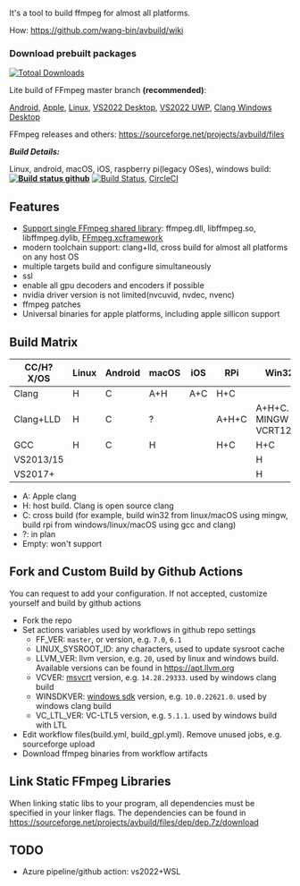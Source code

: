 It's a tool to build ffmpeg for almost all platforms.

How: https://github.com/wang-bin/avbuild/wiki

### Download prebuilt packages

[![Totoal Downloads](https://img.shields.io/sourceforge/dt/avbuild)](https://sourceforge.net/projects/avbuild/files)


Lite build of FFmpeg master branch **(recommended)**:

[Android](https://sourceforge.net/projects/avbuild/files/android/ffmpeg-master-android-lite.tar.xz/download), [Apple](https://sourceforge.net/projects/avbuild/files/xcframework/FFmpeg.xcframework-master-lite.tar.xz/download), [Linux](https://sourceforge.net/projects/avbuild/files/linux/ffmpeg-master-linux-clang-lite.tar.xz/download), [VS2022 Desktop](https://sourceforge.net/projects/avbuild/files/windows-desktop/ffmpeg-master-windows-desktop-vs2022-lite.7z/download), [VS2022 UWP](https://sourceforge.net/projects/avbuild/files/uwp/ffmpeg-master-uwp-vs2022-lite.7z/download), [Clang Windows Desktop](https://sourceforge.net/projects/avbuild/files/windows-desktop/ffmpeg-master-windows-desktop-clang-lite.tar.xz/download)

FFmpeg releases and others: https://sourceforge.net/projects/avbuild/files

***Build Details:***

Linux, android, macOS, iOS, raspberry pi(legacy OSes), windows build:**[![Build status github](https://github.com/wang-bin/avbuild/workflows/Build/badge.svg)](https://github.com/wang-bin/avbuild/actions)** [![Build Status](https://dev.azure.com/kb137035/github/_apis/build/status/wang-bin.avbuild?branchName=master)](https://dev.azure.com/kb137035/github/_build/latest?definitionId=5&branchName=master), [CircleCI](https://circleci.com/gh/wang-bin/avbuild)

## Features

- [Support single FFmpeg shared library](tools/mklibffmpeg.sh): ffmpeg.dll, libffmpeg.so, libffmpeg.dylib, [FFmpeg.xcframework](https://sourceforge.net/projects/avbuild/files/xcframework)
- modern toolchain support: clang+lld, cross build for almost all platforms on any host OS
- multiple targets build and configure simultaneously
- ssl
- enable all gpu decoders and encoders if possible
- nvidia driver version is not limited(nvcuvid, nvdec, nvenc)
- ffmpeg patches
- Universal binaries for apple platforms, including apple sillicon support

## Build Matrix

| CC/H?X/OS | Linux | Android | macOS | iOS  | RPi   | Win32                          | WinStore | WinPhone |
| --------- | ----- | ------- | ----- | ---- | ----- | ------------------------------ | -------- | -------- |
| Clang     | H     | C       | A+H   | A+C  | H+C   |                                |          |          |
| Clang+LLD | H     | C       | ?     |      | A+H+C | A+H+C. <br />MINGW or VCRT120+ | A+H+C    | A+C      |
| GCC       | H     | C       | H     |      | H+C   | H+C                            |          |          |
| VS2013/15 |       |         |       |      |       | H                              | H        | C        |
| VS2017+   |       |         |       |      |       | H                              | H        |          |


- A: Apple clang
- H: host build. Clang is open source clang
- C: cross build (for example, build win32 from linux/macOS using mingw, build rpi from windows/linux/macOS using gcc and clang)
- ?: in plan
- Empty: won't support

## Fork and Custom Build by Github Actions
You can request to add your configuration. If not accepted, customize yourself and build by github actions
- Fork the repo
- Set actions variables used by workflows in github repo settings
    - FF_VER: `master`, or version, e.g. `7.0`, `6.1`
    - LINUX_SYSROOT_ID: any characters, used to update sysroot cache
    - LLVM_VER: llvm version, e.g. `20`, used by linux and windows build. Available versions can be found in https://apt.llvm.org
    - VCVER: [msvcrt](https://sourceforge.net/projects/avbuild/files/dep/msvcrt-dev.7z/download) version, e.g. `14.28.29333`. used by windows clang build
    - WINSDKVER: [windows sdk](https://sourceforge.net/projects/avbuild/files/dep/winsdk.7z/download) version, e.g. `10.0.22621.0`. used by windows clang build
    - VC_LTL_VER: VC-LTL5 version, e.g. `5.1.1`. used by windows build with LTL
- Edit workflow files(build.yml, build_gpl.yml). Remove unused jobs, e.g. sourceforge upload
- Download ffmpeg binaries from workflow artifacts

## Link Static FFmpeg Libraries
When linking static libs to your program, all dependencies must be specified in your linker flags. The dependencies can be found in https://sourceforge.net/projects/avbuild/files/dep/dep.7z/download

## TODO
- Azure pipeline/github action: vs2022+WSL

